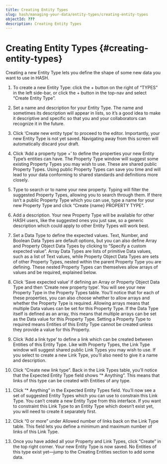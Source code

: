 ```yaml
---
title: Creating Entity Types
slug: hash/managing-your-data/entity-types/creating-entity-types
objectId: ???
description: Creating Entity Types
---
```


# Creating Entity Types {#creating-entity-types}

Creating a new Entity Type lets you define the shape of some new data you want to use in HASH.

1.  To create a new Entity Type: click the + button on the right of “TYPES” in the left side-bar, or click the + button in the top-nav and select “Create Entity Type”.

1.  Set a name and description for your Entity Type. The name and sometimes its description will appear in lists, so it’s a good idea to make it descriptive and specific so that you and your collaborators can recognize it in the future.

1.  Click ‘Create new entity type’ to proceed to the editor. Importantly, your new Entity Type is not yet saved. Navigating away from this screen will automatically discard your draft.

1.  Click ‘Add a property type +’ to define the properties your new Entity Type’s entities can have. The Property Type window will suggest some existing Property Types you may wish to use. These are shared public Property Types. Using public Property Types can save you time and will lead to your data conforming to shared standards and definitions more closely.

1.  Type to search or to name your new property. Typing will filter the suggested Property Types, allowing you to search through them. If there isn’t a public Property Type which you can use, type a name for your new Property Type and click “Create {name} PROPERTY TYPE”.

1.  Add a description. Your new Property Type will be available for other HASH users, like the suggested ones you just saw, so a generic description which could apply to other Entity Types will work best.

1.  Set a Data Type to define the expected values. Text, Number, and Boolean Data Types are default options, but you can also define Array and Property Object Data Types by clicking to “Specify a custom expected value”. Array Data Types are lists of primitive Data values, such as a list of Text values, while Property Object Data Types are sets of other Property Types, nested within the parent Property Type you are defining. These nested Property Types can themselves allow arrays of values and be required, explained below.

1.  Click ‘Save expected value’ if defining an Array or Property Object Data Type and then ‘Create new property type’. You will see your new Property Type in the Property Types table. You’ll notice that for each of these properties, you can also choose whether to allow arrays and whether the Property Type is required. Allowing arrays means that multiple Data values can be set for this Property Type. If the Data Type itself is defined as an array, this means that multiple arrays can be set as the Data value for this Property Type. Setting a Property Type to required means Entities of this Entity Type cannot be created unless they provide a value for this Property.

1.  Click ‘Add a link type’ to define a link which can be created between Entities of this Entity Type. Like with Property Types, the Link Type window will suggest shared public Link Types you may wish to use. If you select to create a new Link Type, you’ll also need to give it a name and description.

1.  Click “Create new link type”. Back in the Link Types table, you’ll notice that the Expected Entity Type field shows “\* Anything”. This means that links of this type can be created with Entities of any type.

1.  Click “\* Anything” in the Expected Entity Types field. You’ll now see a set of suggested Entity Types which you can use to constrain this Link Type. You can’t create a new Entity Type from this interface. If you want to constraint this Link Type to an Entity Type which doesn’t exist yet, you will need to create it separately first.

1.  Click “0 or more” under Allowed number of links back on the Link Type table. This field lets you define a minimum and maximum number of links of this Link Type.

1.  Once you have added all your Property and Link Types, click “Create” in the top right corner. Your new Entity Type is now saved. No Entities of this type exist yet—jump to the Creating Entities section to add some data.
